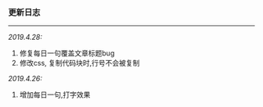 ### 更新日志
----------------

 *2019.4.28:*  
1. 修复每日一句覆盖文章标题bug  
2. 修改css, 复制代码块时,行号不会被复制

 *2019.4.26:*  
1. 增加每日一句,打字效果